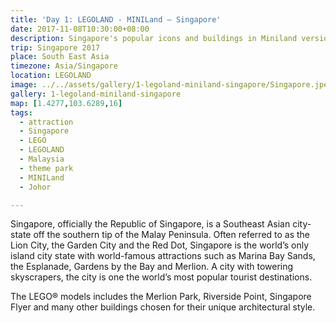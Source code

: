 ```yaml
---
title: 'Day 1: LEGOLAND - MINILand – Singapore'
date: 2017-11-08T10:30:00+08:00
description: Singapore's popular icons and buildings in Miniland version.
trip: Singapore 2017
place: South East Asia
timezone: Asia/Singapore
location: LEGOLAND
image: ../../assets/gallery/1-legoland-miniland-singapore/Singapore.jpeg
gallery: 1-legoland-miniland-singapore
map: [1.4277,103.6289,16]
tags:
  - attraction
  - Singapore
  - LEGO
  - LEGOLAND
  - Malaysia
  - theme park
  - MINILand
  - Johor

---
```

Singapore, officially the Republic of Singapore, is a Southeast Asian city-state off the southern tip of the Malay Peninsula. Often referred to as the Lion City, the Garden City and the Red Dot, Singapore is the world’s only island city state with world-famous attractions such as Marina Bay Sands, the Esplanade, Gardens by the Bay and Merlion. A city with towering skyscrapers, the city is one the world’s most popular tourist destinations.

The LEGO® models includes the Merlion Park, Riverside Point, Singapore Flyer and many other buildings chosen for their unique architectural style.
